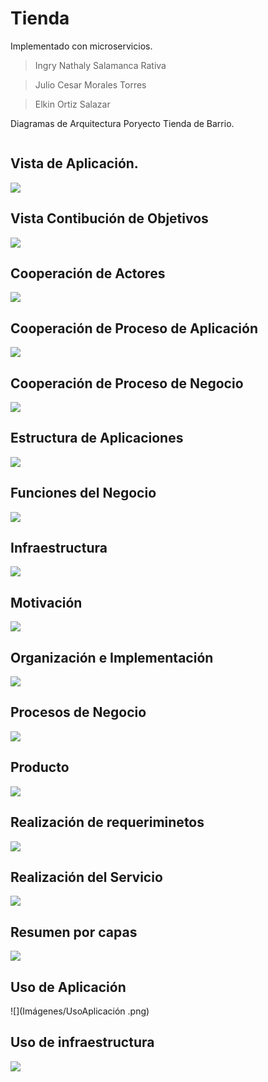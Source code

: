 # Tienda
Implementado con microservicios.


> Ingry Nathaly Salamanca Rativa

> Julio Cesar Morales Torres

> Elkin Ortiz Salazar

Diagramas de Arquitectura Poryecto Tienda de Barrio.
```sh

```

## Vista de Aplicación.
![](Imágenes/Aplicación.png)

## Vista Contibución de Objetivos
![](Imágenes/ContribuciónObjetivos.png)

## Cooperación de Actores
![](Imágenes/Cooperaciónactores.png)

## Cooperación de Proceso de Aplicación
![](Imágenes/CooperaciónAplicación.png)

## Cooperación de Proceso de Negocio
![](Imágenes/CooperaciónProcesoNegocio.png)

## Estructura de Aplicaciones
![](Imágenes/EstructuraAplicaciones.png)

## Funciones del Negocio
![](Imágenes/FuncionesNegocio.png)

## Infraestructura
![](Imágenes/Infraestructura.png)

## Motivación
![](Imágenes/Motivación.png)

## Organización e Implementación
![](Imágenes/OrganizaciónImplementación.png)

## Procesos de Negocio
![](Imágenes/ProcesosNegocio.png)

## Producto
![](Imágenes/Producto.png)

## Realización de requeriminetos
![](Imágenes/Realizaciónrequeriminetos.png)

## Realización del Servicio
![](Imágenes/RealizaciónServicio.png)

## Resumen por capas
![](Imágenes/Resumencapas.png)

## Uso de Aplicación 
![](Imágenes/UsoAplicación .png)

## Uso de infraestructura
![](Imágenes/Usoinfraestructura.png)

